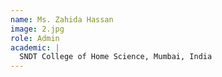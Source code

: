 ```yaml
---
name: Ms. Zahida Hassan
image: 2.jpg
role: Admin
academic: |
  SNDT College of Home Science, Mumbai, India
---
```

